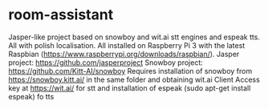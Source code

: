 # room-assistant
Jasper-like project based on snowboy and wit.ai stt engines and espeak tts. All with polish localisation.
All installed on Raspberry Pi 3 with the latest Raspbian (https://www.raspberrypi.org/downloads/raspbian/).
Jasper project: https://github.com/jasperproject
Snowboy project: https://github.com/Kitt-AI/snowboy
Requires installation of snowboy from https://snowboy.kitt.ai/ in the same folder and obtaining wit.ai Client Access key at https://wit.ai/  for stt and installation of espeak (sudo apt-get install espeak) fo tts
